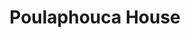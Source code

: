 ---
title: "Poulaphouca House"
address: "Holywood, Hollywood, Co. Wicklow"
tel: "+353 (0)45 86 4412"
county: "Wicklow"
category: "French Restaurants"
type: "Content"
lat: "53.097572326660156"
lng: "-6.59616756439209"
---